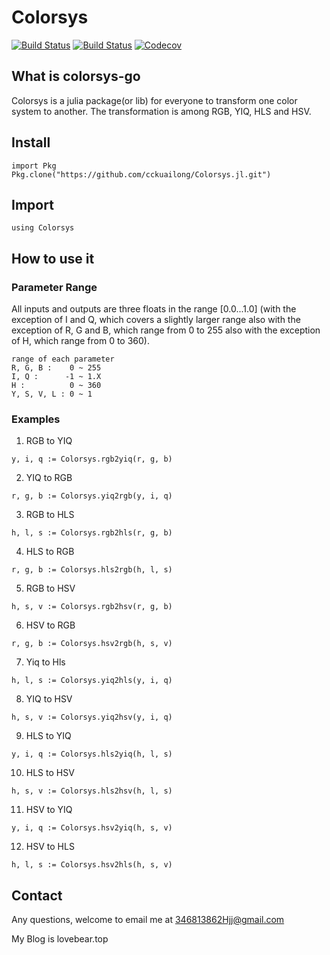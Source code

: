 # Colorsys
[![Build Status](https://travis-ci.com/cckuailong/Colorsys.jl.svg?branch=master)](https://travis-ci.com/cckuailong/Colorsys.jl)
[![Build Status](https://ci.appveyor.com/api/projects/status/github/cckuailong/Colorsys.jl?svg=true)](https://ci.appveyor.com/project/cckuailong/Colorsys-jl)
[![Codecov](https://codecov.io/gh/cckuailong/Colorsys.jl/branch/master/graph/badge.svg)](https://codecov.io/gh/cckuailong/Colorsys.jl)
## What is colorsys-go
Colorsys is a julia package(or lib) for everyone to
transform one color system to another. The transformation
is among RGB, YIQ, HLS and HSV.
## Install
```
import Pkg
Pkg.clone("https://github.com/cckuailong/Colorsys.jl.git")
```
## Import
```
using Colorsys
```
## How to use it
### Parameter Range
All inputs and outputs are three floats in the range [0.0...1.0]
(with the exception of I and Q, which covers a slightly larger range
also with the exception of R, G and B, which range from 0 to 255
also with the exception of H, which range from 0 to 360).

```
range of each parameter
R, G, B :    0 ~ 255
I, Q :      -1 ~ 1.X
H :          0 ~ 360
Y, S, V, L : 0 ~ 1
```
### Examples
1. RGB to YIQ
```
y, i, q := Colorsys.rgb2yiq(r, g, b)
```
2. YIQ to RGB
```
r, g, b := Colorsys.yiq2rgb(y, i, q)
```
3. RGB to HLS
```
h, l, s := Colorsys.rgb2hls(r, g, b)
```
4. HLS to RGB
```
r, g, b := Colorsys.hls2rgb(h, l, s)
```
5. RGB to HSV
```
h, s, v := Colorsys.rgb2hsv(r, g, b)
```
6. HSV to RGB
```
r, g, b := Colorsys.hsv2rgb(h, s, v)
```
7. Yiq to Hls
```
h, l, s := Colorsys.yiq2hls(y, i, q)
```
8. YIQ to HSV
```
h, s, v := Colorsys.yiq2hsv(y, i, q)
```
9. HLS to YIQ
```
y, i, q := Colorsys.hls2yiq(h, l, s)
```
10. HLS to HSV
```
h, s, v := Colorsys.hls2hsv(h, l, s)
```
11. HSV to YIQ
```
y, i, q := Colorsys.hsv2yiq(h, s, v)
```
12. HSV to HLS
```
h, l, s := Colorsys.hsv2hls(h, s, v)
```
## Contact
Any questions, welcome to email me at 346813862Hjj@gmail.com

My Blog is lovebear.top
